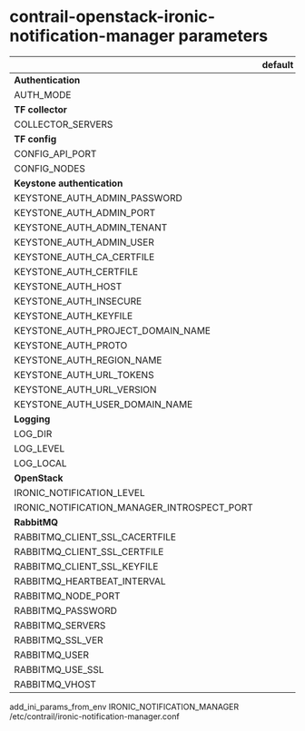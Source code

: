 # contrail-openstack-ironic-notification-manager parameters

| | default |
|---|---|
| **Authentication** | |
| AUTH_MODE | |
| **TF collector** | |
| COLLECTOR_SERVERS | |
| **TF config** | |
| CONFIG_API_PORT | |
| CONFIG_NODES | |
| **Keystone authentication** | |
| KEYSTONE_AUTH_ADMIN_PASSWORD | |
| KEYSTONE_AUTH_ADMIN_PORT | |
| KEYSTONE_AUTH_ADMIN_TENANT | |
| KEYSTONE_AUTH_ADMIN_USER | |
| KEYSTONE_AUTH_CA_CERTFILE | |
| KEYSTONE_AUTH_CERTFILE | |
| KEYSTONE_AUTH_HOST | |
| KEYSTONE_AUTH_INSECURE | |
| KEYSTONE_AUTH_KEYFILE | |
| KEYSTONE_AUTH_PROJECT_DOMAIN_NAME | |
| KEYSTONE_AUTH_PROTO | |
| KEYSTONE_AUTH_REGION_NAME | |
| KEYSTONE_AUTH_URL_TOKENS | |
| KEYSTONE_AUTH_URL_VERSION | |
| KEYSTONE_AUTH_USER_DOMAIN_NAME | |
| **Logging** | |
| LOG_DIR | |
| LOG_LEVEL | |
| LOG_LOCAL | |
| **OpenStack**| |
| IRONIC_NOTIFICATION_LEVEL | |
| IRONIC_NOTIFICATION_MANAGER_INTROSPECT_PORT | |
| **RabbitMQ** | |
| RABBITMQ_CLIENT_SSL_CACERTFILE | |
| RABBITMQ_CLIENT_SSL_CERTFILE | |
| RABBITMQ_CLIENT_SSL_KEYFILE | |
| RABBITMQ_HEARTBEAT_INTERVAL | |
| RABBITMQ_NODE_PORT | |
| RABBITMQ_PASSWORD | |
| RABBITMQ_SERVERS | |
| RABBITMQ_SSL_VER | |
| RABBITMQ_USER | |
| RABBITMQ_USE_SSL | |
| RABBITMQ_VHOST | |

add_ini_params_from_env IRONIC_NOTIFICATION_MANAGER /etc/contrail/ironic-notification-manager.conf
